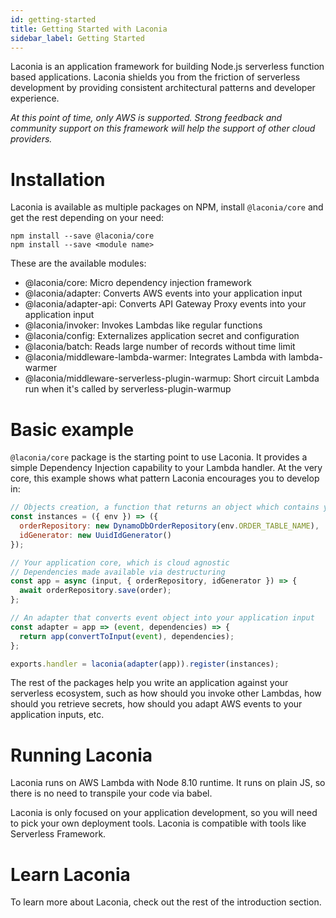 ```yaml
---
id: getting-started
title: Getting Started with Laconia
sidebar_label: Getting Started
---
```


Laconia is an application framework for building Node.js serverless function
based applications. Laconia shields you from the friction of serverless
development by providing consistent architectural patterns and developer
experience.

_At this point of time, only AWS is supported. Strong feedback and community
support on this framework will help the support of other cloud providers._

# Installation

Laconia is available as multiple packages on NPM, install `@laconia/core` and
get the rest depending on your need:

```
npm install --save @laconia/core
npm install --save <module name>
```

These are the available modules:

- @laconia/core: Micro dependency injection framework
- @laconia/adapter: Converts AWS events into your application input
- @laconia/adapter-api: Converts API Gateway Proxy events into your application
  input
- @laconia/invoker: Invokes Lambdas like regular functions
- @laconia/config: Externalizes application secret and configuration
- @laconia/batch: Reads large number of records without time limit
- @laconia/middleware-lambda-warmer: Integrates Lambda with lambda-warmer
- @laconia/middleware-serverless-plugin-warmup: Short circuit Lambda run when
  it's called by serverless-plugin-warmup

# Basic example

`@laconia/core` package is the starting point to use Laconia. It provides a
simple Dependency Injection capability to your Lambda handler. At the very core,
this example shows what pattern Laconia encourages you to develop in:

```js
// Objects creation, a function that returns an object which contains your dependencies
const instances = ({ env }) => ({
  orderRepository: new DynamoDbOrderRepository(env.ORDER_TABLE_NAME),
  idGenerator: new UuidIdGenerator()
});

// Your application core, which is cloud agnostic
// Dependencies made available via destructuring
const app = async (input, { orderRepository, idGenerator }) => {
  await orderRepository.save(order);
};

// An adapter that converts event object into your application input
const adapter = app => (event, dependencies) => {
  return app(convertToInput(event), dependencies);
};

exports.handler = laconia(adapter(app)).register(instances);
```

The rest of the packages help you write an application against your serverless
ecosystem, such as how should you invoke other Lambdas, how should you retrieve
secrets, how should you adapt AWS events to your application inputs, etc.

# Running Laconia

Laconia runs on AWS Lambda with Node 8.10 runtime. It runs on plain JS, so there
is no need to transpile your code via babel.

Laconia is only focused on your application development, so you will need to
pick your own deployment tools. Laconia is compatible with tools like Serverless
Framework.

# Learn Laconia

To learn more about Laconia, check out the rest of the introduction section.

